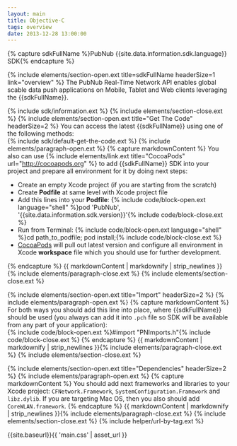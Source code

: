 ```yaml
---
layout: main
title: Objective-C
tags: overview
date: 2013-12-28 13:00:00
---
```

{% capture sdkFullName %}PubNub {{site.data.information.sdk.language}} SDK{% endcapture %}


{% include elements/section-open.ext title=sdkFullName headerSize=1 link="overview" %}
The PubNub Real-Time Network API enables global scable data push applications on Mobile, Tablet and Web clients leveraging the {{sdkFullName}}.  

{% include sdk/information.ext %}
{% include elements/section-close.ext %}
{% include elements/section-open.ext title="Get The Code" headerSize=2 %}
You can access the latest {{sdkFullName}} using one of the following methods:  
{% include sdk/default-get-the-code.ext %}
{% include elements/paragraph-open.ext %}
{% capture markdownContent %}
You also can use {% include elements/link.ext title="CocoaPods" url="http://cocoapods.org" %} to add {{sdkFullName}} SDK into your project and prepare all environment for it by doing next steps:  

* Create an empty Xcode project (if you are starting from the scratch)  
* Create **Podfile** at same level with Xcode project file  
* Add this lines into your **Podfile**: 
{% include code/block-open.ext language="shell" %}pod 'PubNub', '{{site.data.information.sdk.version}}'{% include code/block-close.ext %}
* Run from Terminal: {% include code/block-open.ext language="shell" %}cd path_to_podfile; pod install;{% include code/block-close.ext %}  
* [CocoaPods](http://cocoapods.org "CocoaPods") will pull out latest version and configure all environment in Xcode **workspace** file which you should use for further development.

{% endcapture %}
{{ markdownContent | markdownify | strip_newlines }}{% include elements/paragraph-close.ext %}
{% include elements/section-close.ext %}

{% include elements/section-open.ext title="Import" headerSize=2 %}
{% include elements/paragraph-open.ext %}
{% capture markdownContent %}
For both ways you should add this line into place, where {{sdkFullName}} should be used (you always can add it into `.pch` file so SDK will be available from any part of your application):  
{% include code/block-open.ext %}#import "PNImports.h"{% include code/block-close.ext %}
{% endcapture %}
{{ markdownContent | markdownify | strip_newlines }}{% include elements/paragraph-close.ext %}
{% include elements/section-close.ext %}

{% include elements/section-open.ext title="Dependencies" headerSize=2 %}
{% include elements/paragraph-open.ext %}
{% capture markdownContent %}
You should add next frameworks and libraries to your Xcode project: `CFNetwork.Framework`, `SystemConfiguration.Framework` and `libz.dylib`. If you are targeting Mac OS, then you also should add `CoreWLAN.framework`.
{% endcapture %}
{{ markdownContent | markdownify | strip_newlines }}{% include elements/paragraph-close.ext %}
{% include elements/section-close.ext %}
{% include helper/url-by-tag.ext %}

{{site.baseurl}}{{ 'main.css' | asset_url }}